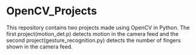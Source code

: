 # OpenCV_Projects
This repository contains two projects made using OpenCV in Python. The first project(motion_det.p) detects motion in the camera feed and the second project(gesture_recognition.py) detects the number of fingers shown in the camera feed.
